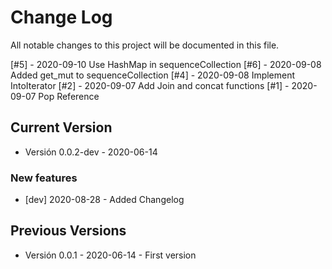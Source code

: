 # Change Log

All notable changes to this project will be documented in this file.

[#5] - 2020-09-10 Use HashMap in sequenceCollection
[#6] - 2020-09-08 Added get_mut to sequenceCollection
[#4] - 2020-09-08 Implement IntoIterator
[#2] - 2020-09-07 Add Join and concat functions
[#1] - 2020-09-07 Pop Reference

## Current Version

- Versión 0.0.2-dev - 2020-06-14

### New features

- [dev] 2020-08-28 - Added Changelog

## Previous Versions

- Versión 0.0.1 - 2020-06-14 - First version